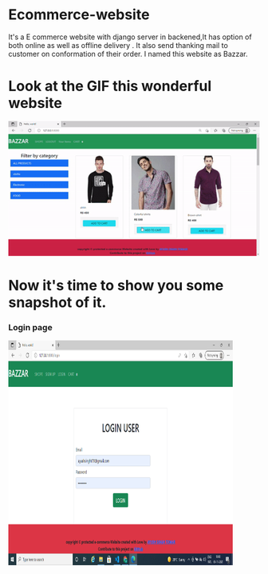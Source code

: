 # Ecommerce-website
It's a E commerce website with django server in backened,It has option of both online as well as offline delivery . It also send thanking mail to customer on conformation of their order. I named this website as Bazzar.
#  Look at the GIF this wonderful website
![](gif/ezgif.com-gif-maker.gif)



# Now it's time to show you some snapshot of it.


### Login page

<img src="images/Screenshot (22).png" height="450" width="450">
